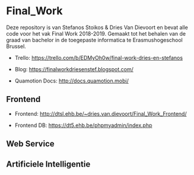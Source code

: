 # Final_Work

Deze repository is van Stefanos Stoikos & Dries Van Dievoort en bevat alle code voor het vak Final Work 2018-2019. 
Gemaakt tot het behalen van de graad van bachelor in de toegepaste informatica te Erasmushogeschool Brussel.

* Trello: https://trello.com/b/EDMyOh0w/final-work-dries-en-stefanos

* Blog: https://finalworkdriesenstef.blogspot.com/

* Quamotion Docs: http://docs.quamotion.mobi/

## Frontend

* Frontend: http://dtsl.ehb.be/~dries.van.dievoort/Final_Work_Frontend/

* Frontend DB: https://dt5.ehb.be/phpmyadmin/index.php

## Web Service


## Artificiele Intelligentie



